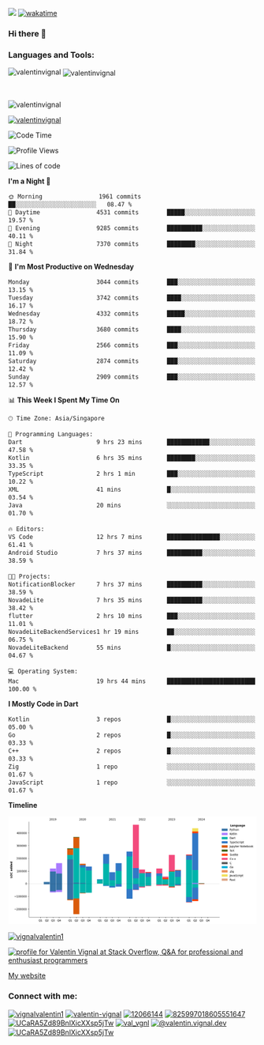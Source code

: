 
![](https://komarev.com/ghpvc/?username=valentinvignal&label=Profile%20views&color=0e75b6&style=flat)
[![wakatime](https://wakatime.com/badge/user/a700230c-ba51-4378-8fbc-fbcb542401ed.svg)](https://wakatime.com/@a700230c-ba51-4378-8fbc-fbcb542401ed)

### Hi there 👋

<h3 align="left">Languages and Tools:</h3>


<p><img align="left" src="https://github-readme-stats.vercel.app/api?username=ValentinVignal&count_private=true&show_icons=true&theme=dark" alt="valentinvignal" /></p>

<p>&nbsp;<img align="center" src="https://github-readme-stats.vercel.app/api/top-langs/?username=ValentinVignal&hide=jupyter%20notebook&layout=compact&theme=dark" alt="valentinvignal" /></p>

<br/>

<p><img align="center" src="https://github-readme-streak-stats.herokuapp.com/?user=valentinvignal&theme=dark" alt="valentinvignal" /></p>


<p align="left"> <a href="https://github.com/ryo-ma/github-profile-trophy"><img src="https://github-profile-trophy.vercel.app/?username=valentinvignal&theme=darkhub" alt="valentinvignal" /></a> </p>

<!--START_SECTION:waka-->
![Code Time](http://img.shields.io/badge/Code%20Time-2%2C749%20hrs%2033%20mins-blue)

![Profile Views](http://img.shields.io/badge/Profile%20Views-0-blue)

![Lines of code](https://img.shields.io/badge/From%20Hello%20World%20I%27ve%20Written-3.9%20million%20lines%20of%20code-blue)

**I'm a Night 🦉** 

```text
🌞 Morning                1961 commits        ██░░░░░░░░░░░░░░░░░░░░░░░   08.47 % 
🌆 Daytime                4531 commits        █████░░░░░░░░░░░░░░░░░░░░   19.57 % 
🌃 Evening                9285 commits        ██████████░░░░░░░░░░░░░░░   40.11 % 
🌙 Night                  7370 commits        ████████░░░░░░░░░░░░░░░░░   31.84 % 
```
📅 **I'm Most Productive on Wednesday** 

```text
Monday                   3044 commits        ███░░░░░░░░░░░░░░░░░░░░░░   13.15 % 
Tuesday                  3742 commits        ████░░░░░░░░░░░░░░░░░░░░░   16.17 % 
Wednesday                4332 commits        █████░░░░░░░░░░░░░░░░░░░░   18.72 % 
Thursday                 3680 commits        ████░░░░░░░░░░░░░░░░░░░░░   15.90 % 
Friday                   2566 commits        ███░░░░░░░░░░░░░░░░░░░░░░   11.09 % 
Saturday                 2874 commits        ███░░░░░░░░░░░░░░░░░░░░░░   12.42 % 
Sunday                   2909 commits        ███░░░░░░░░░░░░░░░░░░░░░░   12.57 % 
```


📊 **This Week I Spent My Time On** 

```text
🕑︎ Time Zone: Asia/Singapore

💬 Programming Languages: 
Dart                     9 hrs 23 mins       ████████████░░░░░░░░░░░░░   47.58 % 
Kotlin                   6 hrs 35 mins       ████████░░░░░░░░░░░░░░░░░   33.35 % 
TypeScript               2 hrs 1 min         ███░░░░░░░░░░░░░░░░░░░░░░   10.22 % 
XML                      41 mins             █░░░░░░░░░░░░░░░░░░░░░░░░   03.54 % 
Java                     20 mins             ░░░░░░░░░░░░░░░░░░░░░░░░░   01.70 % 

🔥 Editors: 
VS Code                  12 hrs 7 mins       ███████████████░░░░░░░░░░   61.41 % 
Android Studio           7 hrs 37 mins       ██████████░░░░░░░░░░░░░░░   38.59 % 

🐱‍💻 Projects: 
NotificationBlocker      7 hrs 37 mins       ██████████░░░░░░░░░░░░░░░   38.59 % 
NovadeLite               7 hrs 35 mins       ██████████░░░░░░░░░░░░░░░   38.42 % 
flutter                  2 hrs 10 mins       ███░░░░░░░░░░░░░░░░░░░░░░   11.01 % 
NovadeLiteBackendServices1 hr 19 mins        ██░░░░░░░░░░░░░░░░░░░░░░░   06.75 % 
NovadeLiteBackend        55 mins             █░░░░░░░░░░░░░░░░░░░░░░░░   04.67 % 

💻 Operating System: 
Mac                      19 hrs 44 mins      █████████████████████████   100.00 % 
```

**I Mostly Code in Dart** 

```text
Kotlin                   3 repos             █░░░░░░░░░░░░░░░░░░░░░░░░   05.00 % 
Go                       2 repos             █░░░░░░░░░░░░░░░░░░░░░░░░   03.33 % 
C++                      2 repos             █░░░░░░░░░░░░░░░░░░░░░░░░   03.33 % 
Zig                      1 repo              ░░░░░░░░░░░░░░░░░░░░░░░░░   01.67 % 
JavaScript               1 repo              ░░░░░░░░░░░░░░░░░░░░░░░░░   01.67 % 
```



**Timeline**

![Lines of Code chart](https://raw.githubusercontent.com/ValentinVignal/ValentinVignal/main/assets/bar_graph.png)


<!--END_SECTION:waka-->

<p align="left"> <a href="https://twitter.com/vignalvalentin1" target="blank"><img src="https://img.shields.io/twitter/follow/vignalvalentin1?logo=twitter" alt="vignalvalentin1" /></a> </p>

<a href="https://stackoverflow.com/users/12066144/valentin-vignal"><img src="https://stackexchange.com/users/flair/16694563.png?theme=dark" width="208" height="58" alt="profile for Valentin Vignal at Stack Overflow, Q&amp;A for professional and enthusiast programmers" title="profile for Valentin Vignal at Stack Overflow, Q&amp;A for professional and enthusiast programmers"></a>

[My website](https://valentinvignal.github.io/portfolio/)

<h3 align="left">Connect with me:</h3>
<p align="left">
<a href="https://twitter.com/vignalvalentin1" target="blank"><img align="center" src="https://raw.githubusercontent.com/rahuldkjain/github-profile-readme-generator/master/src/images/icons/Social/twitter.svg" alt="vignalvalentin1" height="30" width="40" /></a>
<a href="https://linkedin.com/in/valentin-vignal" target="blank"><img align="center" src="https://raw.githubusercontent.com/rahuldkjain/github-profile-readme-generator/master/src/images/icons/Social/linked-in-alt.svg" alt="valentin-vignal" height="30" width="40" /></a>
<a href="https://stackoverflow.com/users/12066144" target="blank"><img align="center" src="https://raw.githubusercontent.com/rahuldkjain/github-profile-readme-generator/master/src/images/icons/Social/stack-overflow.svg" alt="12066144" height="30" width="40" /></a>
<a href="https://discordapp.com/users/825997018605551647" target="blank"><img align="center" src="https://raw.githubusercontent.com/rahuldkjain/github-profile-readme-generator/master/src/images/icons/Social/discord.svg" alt="825997018605551647" height="30" width="40" /></a>
<a href="https://www.reddit.com/user/ValentinVignal" target="blank"><img align="center" src="https://raw.githubusercontent.com/rahuldkjain/github-profile-readme-generator/master/src/images/icons/Social/reddit.svg" alt="UCaRA5Zd89BnlXicXXsp5jTw" height="30" width="40" /></a>
<a href="https://instagram.com/valentin_vignal" target="blank"><img align="center" src="https://raw.githubusercontent.com/rahuldkjain/github-profile-readme-generator/master/src/images/icons/Social/instagram.svg" alt="val_vgnl" height="30" width="40" /></a>
<a href="https://medium.com/@valentin.vignal.dev" target="blank"><img align="center" src="https://raw.githubusercontent.com/rahuldkjain/github-profile-readme-generator/master/src/images/icons/Social/medium.svg" alt="@valentin.vignal.dev" height="30" width="40" /></a>
<a href="https://www.youtube.com/channel/UCaRA5Zd89BnlXicXXsp5jTw" target="blank"><img align="center" src="https://raw.githubusercontent.com/rahuldkjain/github-profile-readme-generator/master/src/images/icons/Social/youtube.svg" alt="UCaRA5Zd89BnlXicXXsp5jTw" height="30" width="40" /></a>
</p>


